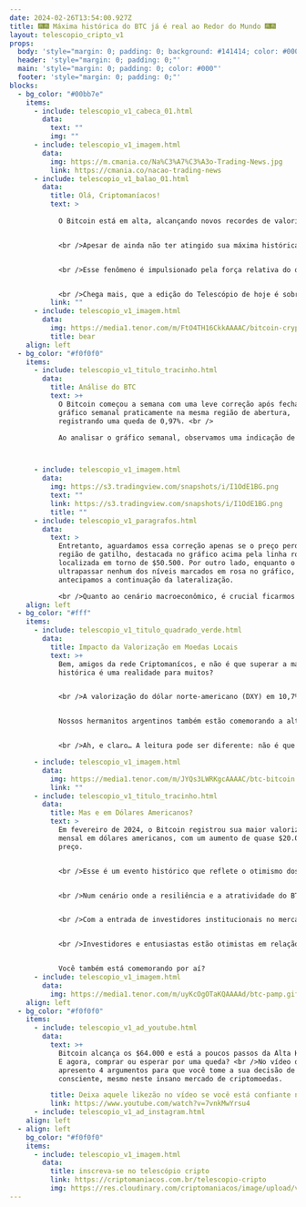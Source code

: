 ```yaml
---
date: 2024-02-26T13:54:00.927Z
title: 🎆🎆 Máxima histórica do BTC já é real ao Redor do Mundo 🎆🎆
layout: telescopio_cripto_v1
props:
  body: 'style="margin: 0; padding: 0; background: #141414; color: #000"'
  header: 'style="margin: 0; padding: 0;"'
  main: 'style="margin: 0; padding: 0; color: #000"'
  footer: 'style="margin: 0; padding: 0;"'
blocks:
  - bg_color: "#00bb7e"
    items:
      - include: telescopio_v1_cabeca_01.html
        data:
          text: ""
          img: ""
      - include: telescopio_v1_imagem.html
        data:
          img: https://m.cmania.co/Na%C3%A7%C3%A3o-Trading-News.jpg
          link: https://cmania.co/nacao-trading-news
      - include: telescopio_v1_balao_01.html
        data:
          title: Olá, Criptomaníacos!
          text: >
            
            O Bitcoin está em alta, alcançando novos recordes de valorização em várias moedinhas estatais. 


            <br />Apesar de ainda não ter atingido sua máxima histórica em dólares americanos desde novembro de 2021, a criptomoeda está surpreendendo investidores e entusiastas com seus ganhos impressionantes. 


            <br />Esse fenômeno é impulsionado pela força relativa do dólar americano e pela perda de valor de muitas moedas locais em relação a ele.


            <br />Chega mais, que a edição do Telescópio de hoje é sobre isso!
          link: ""
      - include: telescopio_v1_imagem.html
        data:
          img: https://media1.tenor.com/m/FtO4TH16CkkAAAAC/bitcoin-crypto.gif
          title: bear
    align: left
  - bg_color: "#f0f0f0"
    items:
      - include: telescopio_v1_titulo_tracinho.html
        data:
          title: Análise do BTC
          text: >+
            O Bitcoin começou a semana com uma leve correção após fechar o
            gráfico semanal praticamente na mesma região de abertura,
            registrando uma queda de 0,97%. <br />

            Ao analisar o gráfico semanal, observamos uma indicação de um possível topo de curto prazo, o que poderia levar o preço em direção à média das últimas 9 semanas, situada por volta de $47.200.



      - include: telescopio_v1_imagem.html
        data:
          img: https://s3.tradingview.com/snapshots/i/I1OdE1BG.png
          text: ""
          link: https://s3.tradingview.com/snapshots/i/I1OdE1BG.png
          title: ""
      - include: telescopio_v1_paragrafos.html
        data:
          text: >
            Entretanto, aguardamos essa correção apenas se o preço perder a
            região de gatilho, destacada no gráfico acima pela linha rosa,
            localizada em torno de $50.500. Por outro lado, enquanto o preço não
            ultrapassar nenhum dos níveis marcados em rosa no gráfico,
            antecipamos a continuação da lateralização.

            <br />Quanto ao cenário macroeconômico, é crucial ficarmos atentos aos dados do PIB na quarta-feira, ao índice de preços dos PCE na quinta-feira e às expectativas de inflação da Universidade de Michigan na sexta-feira.
    align: left
  - bg_color: "#fff"
    items:
      - include: telescopio_v1_titulo_quadrado_verde.html
        data:
          title: Impacto da Valorização em Moedas Locais
          text: >+
            Bem, amigos da rede Criptomanícos, e não é que superar a máxima
            histórica é uma realidade para muitos?


            <br />A valorização do dólar norte-americano (DXY) em 10,7% desde novembro de 2021 tem ajudado o Bitcoin a alcançar novos patamares em países ao redor do mundo. <br />Economias como China, Japão, Reino Unido, Índia, Turquia e Egito testemunharam o Bitcoin atingindo máximas históricas em suas moedas locais, demonstrando o apetite crescente por criptomoedas em diferentes partes do globo.


            Nossos hermanitos argentinos também estão comemorando a alta histórica novamente.


            <br />Ah, e claro… A leitura pode ser diferente: não é que o dólar está tão forte. Ele também vem enfraquecendo com o passar dos anos. O problema é que outras moedas fiduciárias estão em notável declínio acentuado.

      - include: telescopio_v1_imagem.html
        data:
          img: https://media1.tenor.com/m/JYQs3LWRKgcAAAAC/btc-bitcoin.gif
          link: ""
      - include: telescopio_v1_titulo_tracinho.html
        data:
          title: Mas e em Dólares Americanos?
          text: >
            Em fevereiro de 2024, o Bitcoin registrou sua maior valorização
            mensal em dólares americanos, com um aumento de quase $20.000 em seu
            preço. 


            <br />Esse é um evento histórico que reflete o otimismo dos investidores e a confiança na capacidade do Bitcoin de superar suas máximas anteriores. A expectativa agora é se o Bitcoin conseguirá manter esse ritmo de crescimento e alcançar novos patamares.


            <br />Num cenário onde a resiliência e a atratividade do BTC como ativo de investimento está validado, o recorde de preço em dólares parece ser uma questão de pouco tempo. 


            <br />Com a entrada de investidores institucionais no mercado, como evidenciado pelos recordes de fluxo de ETFs de Bitcoin, a adoção da criptomoeda está aumentando. Essa tendência indica um futuro promissor para o Bitcoin, com potencial de valorizações significativas.


            <br />Investidores e entusiastas estão otimistas em relação ao potencial do Bitcoin e aguardam com expectativa as próximas valorizações e conquistas da criptomoeda.


            Você também está comemorando por aí?
      - include: telescopio_v1_imagem.html
        data:
          img: https://media1.tenor.com/m/uyKcOgOTaKQAAAAd/btc-pamp.gif
    align: left
  - bg_color: "#f0f0f0"
    items:
      - include: telescopio_v1_ad_youtube.html
        data:
          text: >+
            Bitcoin alcança os $64.000 e está a poucos passos da Alta Histórica!
            E agora, comprar ou esperar por uma queda? <br />No vídeo de hoje te
            apresento 4 argumentos para que você tome a sua decisão de forma
            consciente, mesmo neste insano mercado de criptomoedas.

          title: Deixa aquele likezão no vídeo se você está confiante no BTC!
          link: https://www.youtube.com/watch?v=7vnkMwYrsu4
      - include: telescopio_v1_ad_instagram.html
    align: left
  - align: left
    bg_color: "#f0f0f0"
    items:
      - include: telescopio_v1_imagem.html
        data:
          title: inscreva-se no telescópio cripto
          link: https://criptomaniacos.com.br/telescopio-cripto
          img: https://res.cloudinary.com/criptomaniacos/image/upload/v1662133224/telescopio/inscreva-se-telescopio.png
---
```

